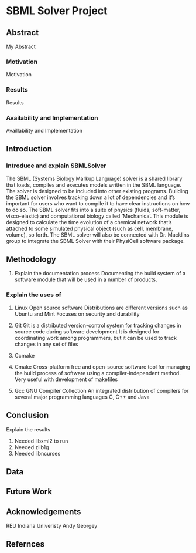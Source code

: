 # SBML Solver Project

## Abstract

My Abstract

### Motivation

Motivation 

### Results 

Results

### Availability and Implementation 

Availlability and Implementation

## Introduction

### Introduce and explain SBMLSolver
   The SBML (Systems Biology Markup Language) solver is a shared library that loads, compiles and executes models written in the SBML language. The solver is designed to be included into other existing programs.
   Building the SBML solver involves tracking down a lot of dependencies and it’s important for users who want to compile it to have clear instructions on how to do so. 
   The SBML solver fits into a suite of physics (fluids, soft-matter, visco-elastic) and computational biology called ‘Mechanica’. This module is designed to calculate the time evolution of a chemical network that’s attached to some simulated physical object (such as cell, membrane, volume), so forth. 
   The SBML solver will also be connected with Dr. Macklins group to integrate the SBML Solver with their PhysiCell software package.
   
## Methodology 

1. Explain the documentation process
   Documenting the build system of a software module that will be used in a number of products.  
  
### Explain the uses of

1. Linux
      Open source software
      Distributions are different versions such as Ubuntu and Mint 
      Focuses on security and durability
   
2. Git
      Git is a distributed version-control system for tracking changes in source code during software development
      It is designed for coordinating work among programmers, but it can be used to track changes in any set of files
  
3. Ccmake
      
4. Cmake
      Cross-platform free and open-source software tool for managing the build process of software using a compiler-independent method. 
      Very useful with development of makefiles

 5. Gcc
      GNU Compiler Collection 
      An integrated distribution of compilers for several major programming languages
      C, C++ and Java
## Conclusion

Explain the results
   1. Needed libxml2 to run
   2. Needed zlib1g
   3. Needed libncurses

## Data

## Future Work

## Acknowledgements 
   REU
   Indiana Univeristy
   Andy
   Georgey 

## Refernces 
